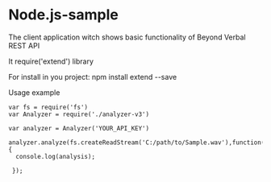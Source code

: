 # Node.js-sample
The client application witch shows basic functionality of Beyond Verbal REST API

It require('extend')   library

For install in you project:  npm install extend --save


Usage example
```node
var fs = require('fs')
var Analyzer = require('./analyzer-v3')

var analyzer = Analyzer('YOUR_API_KEY')

analyzer.analyze(fs.createReadStream('C:/path/to/Sample.wav'),function(err,analysis){
  console.log(analysis);
   
 });
```
